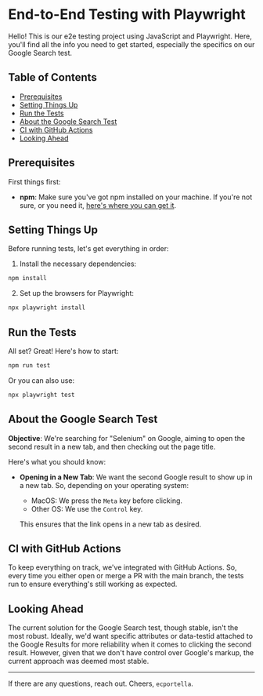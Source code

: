 # End-to-End Testing with Playwright

Hello! This is our e2e testing project using JavaScript and Playwright. Here, you'll find all the info you need to get started, especially the specifics on our Google Search test.

## Table of Contents

- [Prerequisites](#prerequisites)
- [Setting Things Up](#setup--installation)
- [Run the Tests](#running-tests)
- [About the Google Search Test](#google-search-test-explanation)
- [CI with GitHub Actions](#continuous-integration-with-github-actions)
- [Looking Ahead](#future-improvements)

## Prerequisites

First things first:

- **npm**: Make sure you've got npm installed on your machine. If you're not sure, or you need it, [here's where you can get it](https://www.npmjs.com/get-npm).

## Setting Things Up

Before running tests, let's get everything in order:

1. Install the necessary dependencies:

```bash
npm install
```

2. Set up the browsers for Playwright:

```bash
npx playwright install
```

## Run the Tests

All set? Great! Here's how to start:

```bash
npm run test
```

Or you can also use:

```bash
npx playwright test
```

## About the Google Search Test

**Objective**: We're searching for "Selenium" on Google, aiming to open the second result in a new tab, and then checking out the page title.

Here's what you should know:

- **Opening in a New Tab**: We want the second Google result to show up in a new tab. So, depending on your operating system:

  - MacOS: We press the `Meta` key before clicking.
  - Other OS: We use the `Control` key.

  This ensures that the link opens in a new tab as desired.

## CI with GitHub Actions

To keep everything on track, we've integrated with GitHub Actions. So, every time you either open or merge a PR with the main branch, the tests run to ensure everything's still working as expected.

## Looking Ahead

The current solution for the Google Search test, though stable, isn't the most robust. Ideally, we'd want specific attributes or data-testid attached to the Google Results for more reliability when it comes to clicking the second result. However, given that we don't have control over Google's markup, the current approach was deemed most stable.

---

If there are any questions, reach out. Cheers, `ecportella`.
